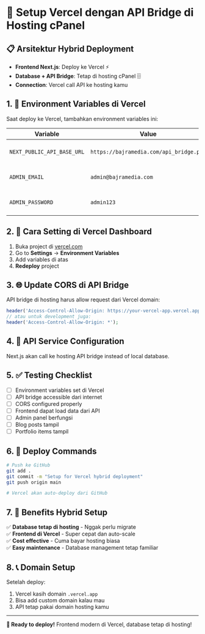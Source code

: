 # 🚀 Setup Vercel dengan API Bridge di Hosting cPanel

## 📋 Arsitektur Hybrid Deployment

- **Frontend Next.js**: Deploy ke Vercel ⚡
- **Database + API Bridge**: Tetap di hosting cPanel 🗄️
- **Connection**: Vercel call API ke hosting kamu

## 1. 🔧 Environment Variables di Vercel

Saat deploy ke Vercel, tambahkan environment variables ini:

| Variable                   | Value                                   | Description               |
| -------------------------- | --------------------------------------- | ------------------------- |
| `NEXT_PUBLIC_API_BASE_URL` | `https://bajramedia.com/api_bridge.php` | URL API bridge di hosting |
| `ADMIN_EMAIL`              | `admin@bajramedia.com`                  | Email admin untuk demo    |
| `ADMIN_PASSWORD`           | `admin123`                              | Password admin untuk demo |

## 2. 📝 Cara Setting di Vercel Dashboard

1. Buka project di [vercel.com](https://vercel.com)
2. Go to **Settings** → **Environment Variables**
3. Add variables di atas
4. **Redeploy** project

## 3. 🌐 Update CORS di API Bridge

API bridge di hosting harus allow request dari Vercel domain:

```php
header('Access-Control-Allow-Origin: https://your-vercel-app.vercel.app');
// atau untuk development juga:
header('Access-Control-Allow-Origin: *');
```

## 4. 🔄 API Service Configuration

Next.js akan call ke hosting API bridge instead of local database.

## 5. ✅ Testing Checklist

- [ ] Environment variables set di Vercel
- [ ] API bridge accessible dari internet
- [ ] CORS configured properly
- [ ] Frontend dapat load data dari API
- [ ] Admin panel berfungsi
- [ ] Blog posts tampil
- [ ] Portfolio items tampil

## 6. 🚀 Deploy Commands

```bash
# Push ke GitHub
git add .
git commit -m "Setup for Vercel hybrid deployment"
git push origin main

# Vercel akan auto-deploy dari GitHub
```

## 7. 🎯 Benefits Hybrid Setup

✅ **Database tetap di hosting** - Nggak perlu migrate  
✅ **Frontend di Vercel** - Super cepat dan auto-scale  
✅ **Cost effective** - Cuma bayar hosting biasa  
✅ **Easy maintenance** - Database management tetap familiar

## 8. 📞 Domain Setup

Setelah deploy:

1. Vercel kasih domain `.vercel.app`
2. Bisa add custom domain kalau mau
3. API tetap pakai domain hosting kamu

---

**🎉 Ready to deploy!** Frontend modern di Vercel, database tetap di hosting!
